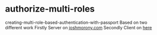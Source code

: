 # authorize-multi-roles
creating-multi-role-based-authentication-with-passport
Based on two different work 
Firstly Server on [joshmorony.com](https://www.joshmorony.com/creating-role-based-authentication-with-passport-in-ionic-2-part-1/)
Secondly Client on [here](http://devdactic.com/user-auth-angularjs-ionic/)
